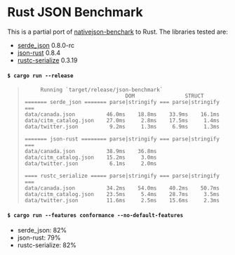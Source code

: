 # Rust JSON Benchmark

This is a partial port of
[nativejson-benchark](https://github.com/miloyip/nativejson-benchmark)
to Rust. The libraries tested are:

- [serde\_json](https://github.com/serde-rs/json) 0.8.0-rc
- [json-rust](https://github.com/maciejhirsz/json-rust) 0.8.4
- [rustc-serialize](https://github.com/rust-lang-nursery/rustc-serialize) 0.3.19

#### `$ cargo run --release`

> ```
>      Running `target/release/json-benchmark`
>                                 DOM                STRUCT
> ======= serde_json ======= parse|stringify === parse|stringify ===
> data/canada.json          46.0ms    18.8ms    33.9ms    16.1ms
> data/citm_catalog.json    27.0ms     2.8ms    17.5ms     1.4ms
> data/twitter.json          9.2ms     1.3ms     6.9ms     1.3ms
>
> ======= json-rust ======== parse|stringify === parse|stringify ===
> data/canada.json          38.9ms    36.8ms
> data/citm_catalog.json    15.2ms     3.0ms
> data/twitter.json          6.1ms     2.0ms
>
> ==== rustc_serialize ===== parse|stringify === parse|stringify ===
> data/canada.json          34.2ms    54.0ms    40.2ms    50.7ms
> data/citm_catalog.json    23.5ms     5.4ms    28.7ms     3.5ms
> data/twitter.json         11.6ms     2.5ms    15.6ms     2.3ms
> ```

#### `$ cargo run --features conformance --no-default-features`

- serde\_json: 82%
- json-rust: 79%
- rustc-serialize: 82%
